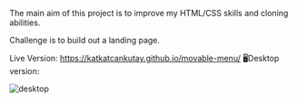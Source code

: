 The main aim of this project is to improve my HTML/CSS skills and cloning abilities.

Challenge is to build out a landing page.

Live Version: https://katkatcankutay.github.io/movable-menu/
🖥Desktop version:

![desktop](https://user-images.githubusercontent.com/109672039/189539282-0b2a7a6e-ba1f-4c27-9dec-b7e3a6452df6.gif)
